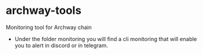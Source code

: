 # archway-tools
Monitoring tool for Archway chain

-  Under the folder monitoring you will find a cli monitoring that will enable you to alert in discord or in telegram.
